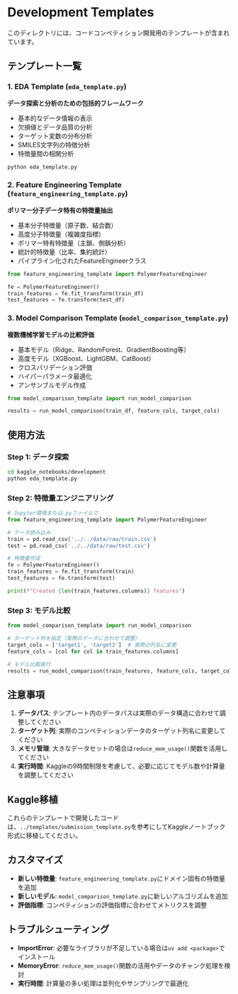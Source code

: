 # Development Templates

このディレクトリには、コードコンペティション開発用のテンプレートが含まれています。

## テンプレート一覧

### 1. EDA Template (`eda_template.py`)
**データ探索と分析のための包括的フレームワーク**

- 基本的なデータ情報の表示
- 欠損値とデータ品質の分析
- ターゲット変数の分布分析
- SMILES文字列の特徴分析
- 特徴量間の相関分析

```bash
python eda_template.py
```

### 2. Feature Engineering Template (`feature_engineering_template.py`)
**ポリマー分子データ特有の特徴量抽出**

- 基本分子特徴量（原子数、結合数）
- 高度分子特徴量（複雑度指標）
- ポリマー特有特徴量（主鎖、側鎖分析）
- 統計的特徴量（比率、集約統計）
- パイプライン化されたFeatureEngineerクラス

```python
from feature_engineering_template import PolymerFeatureEngineer

fe = PolymerFeatureEngineer()
train_features = fe.fit_transform(train_df)
test_features = fe.transform(test_df)
```

### 3. Model Comparison Template (`model_comparison_template.py`)
**複数機械学習モデルの比較評価**

- 基本モデル（Ridge、RandomForest、GradientBoosting等）
- 高度モデル（XGBoost、LightGBM、CatBoost）
- クロスバリデーション評価
- ハイパーパラメータ最適化
- アンサンブルモデル作成

```python
from model_comparison_template import run_model_comparison

results = run_model_comparison(train_df, feature_cols, target_cols)
```

## 使用方法

### Step 1: データ探索
```bash
cd kaggle_notebooks/development
python eda_template.py
```

### Step 2: 特徴量エンジニアリング
```python
# Jupyter環境または.pyファイルで
from feature_engineering_template import PolymerFeatureEngineer

# データ読み込み
train = pd.read_csv('../../data/raw/train.csv')
test = pd.read_csv('../../data/raw/test.csv')

# 特徴量作成
fe = PolymerFeatureEngineer()
train_features = fe.fit_transform(train)
test_features = fe.transform(test)

print(f"Created {len(train_features.columns)} features")
```

### Step 3: モデル比較
```python
from model_comparison_template import run_model_comparison

# ターゲット列を指定（実際のデータに合わせて調整）
target_cols = ['target1', 'target2']  # 実際の列名に変更
feature_cols = [col for col in train_features.columns]

# モデル比較実行
results = run_model_comparison(train_features, feature_cols, target_cols)
```

## 注意事項

1. **データパス**: テンプレート内のデータパスは実際のデータ構造に合わせて調整してください
2. **ターゲット列**: 実際のコンペティションデータのターゲット列名に変更してください
3. **メモリ管理**: 大きなデータセットの場合は`reduce_mem_usage()`関数を活用してください
4. **実行時間**: Kaggleの9時間制限を考慮して、必要に応じてモデル数や計算量を調整してください

## Kaggle移植

これらのテンプレートで開発したコードは、`../templates/submission_template.py`を参考にしてKaggleノートブック形式に移植してください。

## カスタマイズ

- **新しい特徴量**: `feature_engineering_template.py`にドメイン固有の特徴量を追加
- **新しいモデル**: `model_comparison_template.py`に新しいアルゴリズムを追加
- **評価指標**: コンペティションの評価指標に合わせてメトリクスを調整

## トラブルシューティング

- **ImportError**: 必要なライブラリが不足している場合は`uv add <package>`でインストール
- **MemoryError**: `reduce_mem_usage()`関数の活用やデータのチャンク処理を検討
- **実行時間**: 計算量の多い処理は並列化やサンプリングで最適化